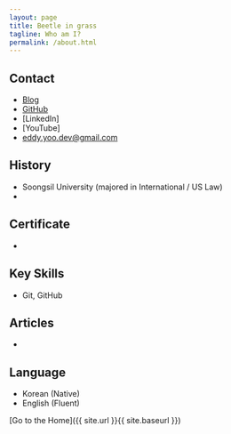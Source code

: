 ```yaml
---
layout: page
title: Beetle in grass
tagline: Who am I?
permalink: /about.html
---
```


## Contact
+ [Blog](https://eddyyoo.github.io)
+ [GitHub](https://github.com/eddyyoo)
+ [LinkedIn] 
+ [YouTube] 
+ <eddy.yoo.dev@gmail.com>

## History
+ Soongsil University (majored in International / US Law)
+ 

## Certificate
+ 

## Key Skills
+ Git, GitHub

## Articles
+ 

## Language
+ Korean (Native)
+ English (Fluent)

[Go to the Home]({{ site.url }}{{ site.baseurl }})
